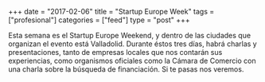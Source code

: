 +++
date = "2017-02-06"
title = "Startup Europe Week"
tags = ["profesional"]
categories = ["feed"]
type = "post"
+++

Esta semana es el Startup Europe Weekend, y dentro de las ciudades que organizan el evento está Valladolid.
Durante éstos tres días, habrá charlas y presentaciones, tanto de empresas locales que nos contarán sus experiencias, como organismos oficiales como la Cámara de Comercio con una charla sobre la búsqueda de financiación.
Si te pasas nos veremos.